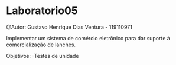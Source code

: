 # Laboratorio05

@Autor: Gustavo Henrique Dias Ventura - 119110971

Implementar um sistema de comércio eletrônico para dar suporte à comercialização de lanches.

Objetivos:
-Testes de unidade
